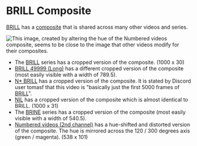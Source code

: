# BRILL Composite

[BRILL](BRILL "wikilink") has a [composite](Video_Composites "wikilink")
that is shared across many other videos and series.

![This image, created by altering the hue of the [Numbered videos](Numbered_videos_\(new_channel\) "wikilink") composite, seems to
be close to the image that other videos modify for their
composites.](Numbered-color-shifted.png
"This image, created by altering the hue of the Numbered videos composite, seems to be close to the image that other videos modify for their composites.")

  - The [BRILL](BRILL "wikilink") series has a cropped version of the
    composite. (1000 x 30)
  - [BRILL 49999 (Long)](BRILL_49999_\(Long\) "wikilink") has a
    different cropped version of the composite (most easily visible with
    a width of 789.5).
  - [N\* BRILL](N*_BRILL "wikilink") has a cropped version of the
    composite. It is stated by Discord user tomasf that this video is
    "basically just the first 5000 frames of [BRILL](BRILL "wikilink")".
  - [NIL](NIL "wikilink") has a cropped version of the composite which
    is almost identical to BRILL. (1000 x 31)
  - The [BRINE](BRINE "wikilink") series has a cropped version of the
    composite (most easily visible with a width of 540.5).
  - [Numbered videos (2nd channel)](Numbered_videos_\(2nd_channel\) "wikilink") has a
    hue-shifted and distorted version of the composite. The hue is
    mirrored across the 120 / 300 degrees axis (green / magenta). (538 x
    101)

